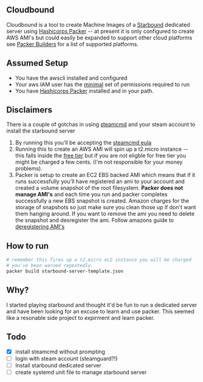 Cloudbound
-----------
Cloudbound is a tool to create Machine Images of a [Starbound](http://playstarbound.com/) dedicated server using [Hashicorps Packer](https://www.packer.io/) -- at present it is only configured to create AWS AMI's but could easily be expanded to support other cloud platforms see [Packer Builders](https://www.packer.io/docs/builders/index.html) for a list of supported platforms.

## Assumed Setup
- You have the awscli installed and configured
- Your aws IAM user has the [minimal](https://www.packer.io/docs/builders/amazon.html#using-an-iam-task-or-instance-role) set of permissions required to run
- You have [Hashicorps Packer](https://www.packer.io/) installed and in your path.

## Disclaimers
There is a couple of gotchas in using [steamcmd](https://developer.valvesoftware.com/wiki/SteamCMD) and your steam account to install the starbound server
1. By running this you'll be accepting the [steamcmd eula](http://metadata.ftp-master.debian.org/changelogs/non-free/s/steamcmd/steamcmd_0~20130205-1_copyright)
2. Running this to create an AWS AMI will spin up a t2.micro instance -- this falls inside the [free tier](https://aws.amazon.com/free/) but if you are not eligble for free tier you might be charged a few cents. (I'm not responsible for your money problems).
3. Packer is setup to create an EC2 EBS backed AMI which means that if it runs successfully you'll have registered an ami to your account and created a volume snapshot of the root filesystem. **Packer does not manage AMI's** and each time you run and packer completes successfully a new EBS snapshot is created. Amazon charges for the storage of snapshots so just make sure you clean those up if don't want them hanging around. If you want to remove the ami you need to delete the snapshot and desregister the ami. Follow amazons guide to [deregistering AMI's](http://docs.aws.amazon.com/AWSEC2/latest/UserGuide/deregister-ami.html)

## How to run
```bash
# remember this fires up a t2.micro ec2 instance you will be charged
# you've been warned repeatedly.
packer build starbound-server-template.json
```

## Why?
I started playing starbound and thought it'd be fun to run a dedicated server and have been looking for an excuse to learn and use packer.
This seemed like a resonable side project to expirment and learn packer.

## Todo
- [x] install steamcmd without prompting
- [ ] login with steam account (steamguard?!)
- [ ] Install starbound dedicated server
- [ ] create systemd unit file to manage starbound server